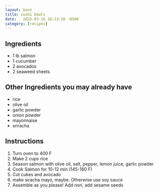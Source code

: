 ```yaml
---
layout: base
title: sushi bowls
date:   2025-03-16 18:23:10 -0500
category: [recipes]
---
```

## Ingredients  
- 1 lb salmon 
- 1 cucumber
- 2 avocados
- 2 seaweed sheets

## Other Ingredients you may already have
- rice
- olive oil
- garlic powder
- onion powder
- mayonnaise
- sriracha

## Instructions
1) Turn oven to 400 F  
2) Make 2 cups rice 
3) Season salmon with olive oil, salt, pepper, lemon juice, garlic powder  
4) Cook Salmon for 10-12 min (145-160 F)  
5) Cut cukes and avocado  
6) make siracha mayo, maybe. Otherwise use soy sauce  
7) Assemble as you please! Add nori, add sesame seeds  


